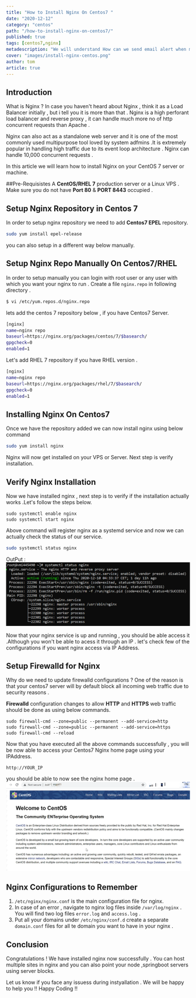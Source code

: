 ```yaml
---
title: "How to Install Nginx On Centos7 "
date: "2020-12-12"
category: "centos"
path: "/how-to-install-nginx-on-centos7/"
published: true
tags: [centos7,nginx]
metadescription: "We will understand How can we send email alert when memory is too low in your linux systems.RAM is considered as one of the most important part of any system , especially when a system runs in production and you need to consistently monitor your RAM usage."
cover: "images/install-nginx-centos.png"
author: tom
article: true
---
```


## Introduction

What is Nginx ?
In case you haven't heard about Nginx , think it as a Load Balancer initially , but i tell you it is more than that .
Nginx is a high perforant load balancer and reverse proxy , it can handle much more no of http concurrent requests than Apache .

Nginx can also act as a standalone web server and it is one of the most commonly used multipurpose tool loved by system adfmins .It is extremely popular in handling high traffic due to its event loop architecture . Nginx can handle 10,000 concurrent requests .

In this article we will learn  how to install  Nginx on your CentOS 7 server or machine.


##Pre-Requisistes
A **CentOS/RHEL 7**  production server or a Linux VPS . Make sure you do not have **Port 80** & **PORT 8443** occupied .

## Setup Nginx Repository in Centos 7
In order to setup nginx repository we need to add **Centos7 EPEL** repository.
```bash
sudo yum install epel-release
```
you can also setup in a different way below manually.

## Setup Nginx Repo Manually On Centos7/RHEL

In order to setup manually you can login with root user or any user with which you want your nginx to run .
Create a file ```nginx.repo``` in following directory .

```bash
$ vi /etc/yum.repos.d/nginx.repo
```
lets add the centos 7 repository below , if you have Centos7 Server.

```bash
[nginx]
name=nginx repo
baseurl=https://nginx.org/packages/centos/7/$basearch/
gpgcheck=0
enabled=1
```
Let's add RHEL 7 repository if you have RHEL version .

```bash
[nginx]
name=nginx repo
baseurl=https://nginx.org/packages/rhel/7/$basearch/
gpgcheck=0
enabled=1
```

## Installing Nginx On Centos7
Once we have the repository added we can now install nginx using below command
```bash
sudo yum install nginx
```
Nginx will now get installed on your VPS or Server. Next step is verify installation.
## Verify Nginx Installation 
Now we have installed nginx , next step is to verify if the installation actually works .Let's follow the steps below.
```shell
sudo systemctl enable nginx
sudo systemctl start nginx
```
Above command will register nginx as a systemd service and now we can actually check the status of our service.
```bash
sudo systemctl status nginx
```
OutPut :
![nginx status active](images/nginx-status-active.PNG)

Now that your nginx service is up and running , you should be able access it .Although you won't be able to acess it through an IP . let's check few of the configurations if you want nginx access via IP Address.

## Setup Firewalld for Nginx 
Why do we need to update firewalld configurations ? One of the reason is that your centos7 server will by default block all incoming web traffic due to security reasons .

**Firewalld** configuration changes to allow **HTTP** and **HTTPS** web traffic should be done as using below commands.

```shell
sudo firewall-cmd --zone=public --permanent --add-service=http
sudo firewall-cmd --zone=public --permanent --add-service=https
sudo firewall-cmd --reload
```
Now that you have executed all the above commands successfully , you will be now able to access your Centos7 Nginx home page using your IPAddress.

```shell
http://YOUR_IP
```
you should be able to now see the nginx home page .
![nginx welcome page](images/welcome-page-nginx.png)
## Nginx Configurations to Remember
1. ```/etc/nginx/nginx.conf``` is the main configuration file for nginx.
2. In case of an error , navigate to nginx log files inside ```/var/log/nginx``` . You will find two log files ```error.log``` and ```access.log``` .
3. Put all your domains under ```/etc/nginx/conf.d``` create a separate ```domain.conf``` files for all te domain you want to have in your nginx .

## Conclusion
Congratulations ! We have installed nginx now successfully . 
You can host multiple sites in nginx and you can also point your node ,springboot servers using server blocks.

Let us know if you face any issuess during instyallation . We will be happy to help you !!
Happy Coding !!

